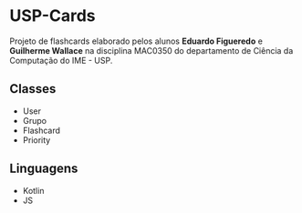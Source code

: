  # USP-Cards

Projeto de flashcards elaborado pelos alunos **Eduardo Figueredo** e **Guilherme Wallace** na disciplina MAC0350 do departamento de Ciência da Computação do IME - USP.

  ## Classes

  * User
  * Grupo
  * Flashcard
  * Priority




## Linguagens 

* Kotlin
* JS
 
